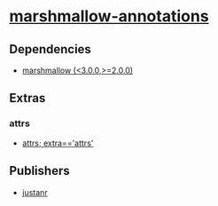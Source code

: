 # [marshmallow-annotations](https://pypi.org/project/marshmallow-annotations)

## Dependencies
- [marshmallow (<3.0.0,>=2.0.0)](packages/m/marshmallow.md)


## Extras

### attrs
- [attrs; extra=='attrs'](packages/a/attrs.md)


## Publishers
- [justanr](https://pypi.org/user/justanr)

